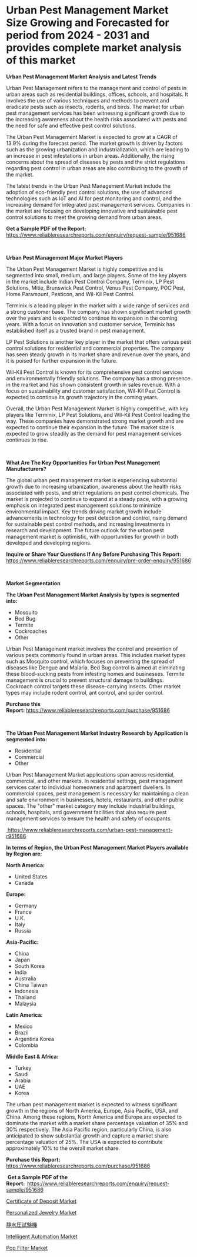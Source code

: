 <p><h1>Urban Pest Management Market Size Growing and Forecasted for period from 2024 - 2031 and provides complete market analysis of this market</h1></p><p><strong>Urban Pest Management Market Analysis and Latest Trends</strong></p>
<p><p>Urban Pest Management refers to the management and control of pests in urban areas such as residential buildings, offices, schools, and hospitals. It involves the use of various techniques and methods to prevent and eradicate pests such as insects, rodents, and birds. The market for urban pest management services has been witnessing significant growth due to the increasing awareness about the health risks associated with pests and the need for safe and effective pest control solutions.</p><p>The Urban Pest Management Market is expected to grow at a CAGR of 13.9% during the forecast period. The market growth is driven by factors such as the growing urbanization and industrialization, which are leading to an increase in pest infestations in urban areas. Additionally, the rising concerns about the spread of diseases by pests and the strict regulations regarding pest control in urban areas are also contributing to the growth of the market.</p><p>The latest trends in the Urban Pest Management Market include the adoption of eco-friendly pest control solutions, the use of advanced technologies such as IoT and AI for pest monitoring and control, and the increasing demand for integrated pest management services. Companies in the market are focusing on developing innovative and sustainable pest control solutions to meet the growing demand from urban areas.</p></p>
<p><strong>Get a Sample PDF of the Report:&nbsp;</strong> <a href="https://www.reliableresearchreports.com/enquiry/request-sample/951686">https://www.reliableresearchreports.com/enquiry/request-sample/951686</a></p>
<p>&nbsp;</p>
<p><strong>Urban Pest Management Major Market Players</strong></p>
<p><p>The Urban Pest Management Market is highly competitive and is segmented into small, medium, and large players. Some of the key players in the market include Indian Pest Control Company, Terminix, LP Pest Solutions, Mitie, Brunswick Pest Control, Venus Pest Company, POC Pest, Home Paramount, Pesticon, and Wil-Kil Pest Control.</p><p>Terminix is a leading player in the market with a wide range of services and a strong customer base. The company has shown significant market growth over the years and is expected to continue its expansion in the coming years. With a focus on innovation and customer service, Terminix has established itself as a trusted brand in pest management.</p><p>LP Pest Solutions is another key player in the market that offers various pest control solutions for residential and commercial properties. The company has seen steady growth in its market share and revenue over the years, and it is poised for further expansion in the future.</p><p>Wil-Kil Pest Control is known for its comprehensive pest control services and environmentally friendly solutions. The company has a strong presence in the market and has shown consistent growth in sales revenue. With a focus on sustainability and customer satisfaction, Wil-Kil Pest Control is expected to continue its growth trajectory in the coming years.</p><p>Overall, the Urban Pest Management Market is highly competitive, with key players like Terminix, LP Pest Solutions, and Wil-Kil Pest Control leading the way. These companies have demonstrated strong market growth and are expected to continue their expansion in the future. The market size is expected to grow steadily as the demand for pest management services continues to rise.</p></p>
<p>&nbsp;</p>
<p><strong>What Are The Key Opportunities For Urban Pest Management Manufacturers?</strong></p>
<p><p>The global urban pest management market is experiencing substantial growth due to increasing urbanization, awareness about the health risks associated with pests, and strict regulations on pest control chemicals. The market is projected to continue to expand at a steady pace, with a growing emphasis on integrated pest management solutions to minimize environmental impact. Key trends driving market growth include advancements in technology for pest detection and control, rising demand for sustainable pest control methods, and increasing investments in research and development. The future outlook for the urban pest management market is optimistic, with opportunities for growth in both developed and developing regions.</p></p>
<p><strong>Inquire or Share Your Questions If Any Before Purchasing This Report:</strong> <a href="https://www.reliableresearchreports.com/enquiry/pre-order-enquiry/951686">https://www.reliableresearchreports.com/enquiry/pre-order-enquiry/951686</a></p>
<p>&nbsp;</p>
<p><strong>Market Segmentation</strong></p>
<p><strong>The Urban Pest Management Market Analysis by types is segmented into:</strong></p>
<p><ul><li>Mosquito</li><li>Bed Bug</li><li>Termite</li><li>Cockroaches</li><li>Other</li></ul></p>
<p><p>Urban Pest Management market involves the control and prevention of various pests commonly found in urban areas. This includes market types such as Mosquito control, which focuses on preventing the spread of diseases like Dengue and Malaria. Bed Bug control is aimed at eliminating these blood-sucking pests from infesting homes and businesses. Termite management is crucial to prevent structural damage to buildings. Cockroach control targets these disease-carrying insects. Other market types may include rodent control, ant control, and spider control.</p></p>
<p><strong>Purchase this Report:&nbsp;</strong><a href="https://www.reliableresearchreports.com/purchase/951686">https://www.reliableresearchreports.com/purchase/951686</a></p>
<p>&nbsp;</p>
<p><strong>The Urban Pest Management Market Industry Research by Application is segmented into:</strong></p>
<p><ul><li>Residential</li><li>Commercial</li><li>Other</li></ul></p>
<p><p>Urban Pest Management Market applications span across residential, commercial, and other markets. In residential settings, pest management services cater to individual homeowners and apartment dwellers. In commercial spaces, pest management is necessary for maintaining a clean and safe environment in businesses, hotels, restaurants, and other public spaces. The "other" market category may include industrial buildings, schools, hospitals, and government facilities that also require pest management services to ensure the health and safety of occupants.</p></p>
<p><a href="https://www.reliableresearchreports.com/urban-pest-management-r951686">&nbsp;https://www.reliableresearchreports.com/urban-pest-management-r951686</a></p>
<p><strong>In terms of Region, the Urban Pest Management Market Players available by Region are:</strong></p>
<p>
    <p> <strong> North America: </strong>
        <ul>
            <li>United States</li>
            <li>Canada</li>
        </ul>
        </p> 
    <p> <strong> Europe: </strong>
        <ul>
            <li>Germany</li>
            <li>France</li>
            <li>U.K.</li>
            <li>Italy</li>
            <li>Russia</li>
        </ul>
        </p> 
    <p> <strong> Asia-Pacific: </strong>
        <ul>
            <li>China</li>
            <li>Japan</li>
            <li>South Korea</li>
            <li>India</li>
            <li>Australia</li>
            <li>China Taiwan</li>
            <li>Indonesia</li>
            <li>Thailand</li>
            <li>Malaysia</li>
        </ul>
        </p> 
    <p> <strong> Latin America: </strong>
        <ul>
            <li>Mexico</li>
            <li>Brazil</li>
            <li>Argentina Korea</li>
            <li>Colombia</li>
        </ul>
        </p> 
    <p> <strong> Middle East & Africa: </strong>
        <ul>
            <li>Turkey</li>
            <li>Saudi</li>
            <li>Arabia</li>
            <li>UAE</li>
            <li>Korea</li>
        </ul>
    </p>
    </p>
<p><p>The urban pest management market is expected to witness significant growth in the regions of North America, Europe, Asia Pacific, USA, and China. Among these regions, North America and Europe are expected to dominate the market with a market share percentage valuation of 35% and 30% respectively. The Asia Pacific region, particularly China, is also anticipated to show substantial growth and capture a market share percentage valuation of 25%. The USA is expected to contribute approximately 10% to the overall market share.</p></p>
<p><strong>Purchase this Report: </strong><a href="https://www.reliableresearchreports.com/purchase/951686">https://www.reliableresearchreports.com/purchase/951686</a></p>
<p>&nbsp;<strong>Get a Sample PDF of the Report:&nbsp;&nbsp;</strong><a href="https://www.reliableresearchreports.com/enquiry/request-sample/951686">https://www.reliableresearchreports.com/enquiry/request-sample/951686</a></p>
<p><strong></strong></p>
<p><p><a href="https://github.com/kosella/Market-Research-Report-List-3/blob/main/certificate-of-deposit-market.md">Certificate of Deposit Market</a></p><p><a href="https://www.linkedin.com/pulse/personalized-jewelry-market-insight-trends-growth-forecasted-from-gfe0f?trackingId=KoXnusqVrvvta2iFN%2FQJoQ%3D%3D">Personalized Jewelry Market</a></p><p><a href="https://github.com/Fatimaklein1/Market-Research-Report-List-1/blob/main/668199154449.md">静水圧試験機</a></p><p><a href="https://github.com/kufem1/Market-Research-Report-List-2/blob/main/intelligent-automation-market.md">Intelligent Automation Market</a></p><p><a href="https://www.linkedin.com/pulse/pop-filter-market-size-trends-complete-industry-overview-2024-kjo3f?trackingId=RgH85xj%2BK6tpVnmZbrKopg%3D%3D">Pop Filter Market</a></p></p>
